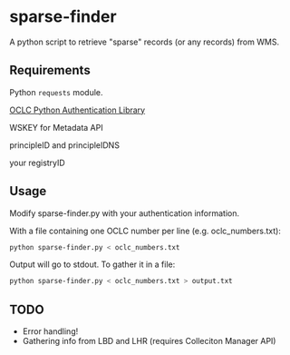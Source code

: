 # sparse-finder
A python script to retrieve "sparse" records (or any records) from WMS.

## Requirements
Python `requests` module.

[OCLC Python Authentication Library](https://github.com/OCLC-Developer-Network/oclc-auth-python)

WSKEY for Metadata API

principleID and principleIDNS

your registryID

## Usage
Modify sparse-finder.py with your authentication information.

With a file containing one OCLC number per line (e.g. oclc_numbers.txt):

```bash
python sparse-finder.py < oclc_numbers.txt
```

Output will go to stdout. To gather it in a file:

```bash
python sparse-finder.py < oclc_numbers.txt > output.txt
```

## TODO
* Error handling!
* Gathering info from LBD and LHR (requires Colleciton Manager API)
